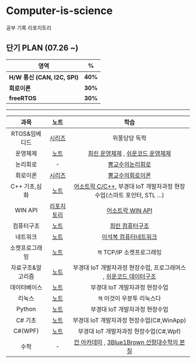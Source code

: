 # Computer-is-science
공부 기록 리포지토리

## 단기 PLAN (07.26 ~)

| 영역                             | %       | 
| ------------------------------ | ------- | 
| **H/W 통신 (CAN, I2C, SPI)** | **40%** | 
| **회로이론** | **30%** | 
| **freeRTOS**      | **30%**  |

---

|과목|노트|학습|
|:--:|:--:|:--:|
|RTOS&임베디드|[시리즈](https://velog.io/@owljun/series/%EC%9E%84%EB%B2%A0%EB%94%94%EB%93%9C-FreeRTOS-ESP32%EB%B6%80%ED%84%B0-STM32%EA%B9%8C%EC%A7%80)|위풍당당 독학|
|운영체제|[노트](./OperatinSystem/OS_StudyNote.md)|[최린 운영체제](https://www.youtube.com/watch?v=lAiRp73HdOE&list=PLL3t9Nt4HrfvGwOgy6UhLtS9iVKhlk4pk) , [쉬운코드 운영체제](https://www.youtube.com/watch?v=QmtYKZC0lMU&list=PLcXyemr8ZeoQOtSUjwaer0VMJSMfa-9G-)|
|논리회로| - |[뽕교수의논리회로](https://www.youtube.com/watch?v=23kEL4QLhuM&list=PLJV3980uI_JAgynY-Qf1wriiZstONsdn1)|
|회로이론| [시리즈](https://velog.io/@owljun/series/%ED%9A%8C%EB%A1%9C%EC%9D%B4%EB%A1%A0) |[뽕교수의회로이론](https://www.youtube.com/watch?v=KP0lf7lI2Mw&list=PL4mqT4nB0TyA4K1BcxGJTP3izKWlN_7Eh&index=2)|
|C++ 기초,심화|[노트](https://github.com/Owl-jun/CPPbasic2025)|[어소트락 C/C++](https://www.youtube.com/watch?v=PFc4g8mxOiI&list=PL4SIC1d_ab-aOxWPucn31NHkQvNPHK1D1), 부경대 IoT 개발자과정 현장수업(스마트 포인터, STL ...)|
|WIN API|[리포지토리](https://github.com/Owl-jun/Win32-API-Practice)|[어소트락 WIN API](https://www.youtube.com/watch?v=dlFr-OnHlWU&list=PL4SIC1d_ab-ZLg4TvAO5R4nqlJTyJXsPK)|
|컴퓨터구조|[노트](./ComputerArchitecture/ComputerArchitecture_StudyNote.md)|[최린 컴퓨터구조](https://www.youtube.com/watch?v=I6g4giG59u0&list=PLL3t9Nt4Hrfv-6V3ylNL4N90TztqlSJOe)|
|네트워크|[노트](./Network/NET_StudyNote.md)|[이석복 컴퓨터네트워크](http://www.kocw.net/home/enrolment/enrolmentView.do?cid=6166c077e545b736&lid=dd53ceac302ff18b)|
|소켓프로그래밍|[노트](https://velog.io/@owljun/series/%EC%86%8C%EC%BC%93%ED%94%84%EB%A1%9C%EA%B7%B8%EB%9E%98%EB%B0%8D)| `책` TCP/IP 소켓프로그래밍 |
|자료구조&알고리즘|[노트](https://github.com/Owl-jun/iot-algorithm-2025)|부경대 IoT 개발자과정 현장수업, 프로그래머스 , [쉬운코드 데이터구조](https://www.youtube.com/watch?v=-2YpvLCT5F8&list=PLcXyemr8ZeoR82N8uZuG9xVrFIfdnLd72)|
|데이터베이스|[노트](https://github.com/Owl-jun/iot-database-2025)|부경대 IoT 개발자과정 현장수업|
|리눅스|[노트](https://github.com/Owl-jun/ubuntu)|`책` 이것이 우분투 리눅스다|
|Python|[노트](https://github.com/Owl-jun/iot-python-2025)|부경대 IoT 개발자과정 현장수업|
|C# 기초|[노트](https://github.com/Owl-jun/iot-winapp-2025)|부경대 IoT 개발자과정 현장수업(C#,WinApp)|
|C#(WPF)|[노트](https://github.com/Owl-jun/iot-wpf-2025)|부경대 IoT 개발자과정 현장수업(C#,Wpf)|
|수학| - |[칸 아카데미](https://ko.khanacademy.org/profile/me/courses) , [3Blue1Brown 선형대수학의 본질](https://www.youtube.com/watch?v=ic_hG2M2nG0&list=PLkoaXOTFHiqhVDo0nWybNmihCP_4BjOFR)|


 
